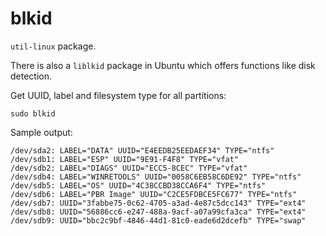 # blkid

`util-linux` package.

There is also a `liblkid` package in Ubuntu which offers functions like disk detection.

Get UUID, label and filesystem type for all partitions:

    sudo blkid

Sample output:

	/dev/sda2: LABEL="DATA" UUID="E4EEDB25EEDAEF34" TYPE="ntfs"
	/dev/sdb1: LABEL="ESP" UUID="9E91-F4F8" TYPE="vfat"
	/dev/sdb2: LABEL="DIAGS" UUID="ECC5-8CEC" TYPE="vfat"
	/dev/sdb4: LABEL="WINRETOOLS" UUID="0058C6EB58C6DE92" TYPE="ntfs"
	/dev/sdb5: LABEL="OS" UUID="4C38CCBD38CCA6F4" TYPE="ntfs"
	/dev/sdb6: LABEL="PBR Image" UUID="C2CE5FDBCE5FC677" TYPE="ntfs"
	/dev/sdb7: UUID="3fabbe75-0c62-4705-a3ad-4e87c5dcc143" TYPE="ext4"
	/dev/sdb8: UUID="56886cc6-e247-488a-9acf-a07a99cfa3ca" TYPE="ext4"
	/dev/sdb9: UUID="bbc2c9bf-4846-44d1-81c0-eade6d2dcefb" TYPE="swap"
